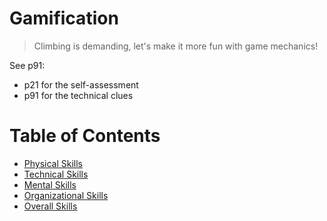 # Gamification

> Climbing is demanding, let's make it more fun with game mechanics!

See p91:
- p21 for the self-assessment
- p91 for the technical clues

<!---------------------------------------------------------------------------->
# Table of Contents

- [Physical Skills](#physical-skills)
- [Technical Skills](#technical-skills)
- [Mental Skills](#mental-skills)
- [Organizational Skills](#organizational-skills)
- [Overall Skills](#overall-skills)

